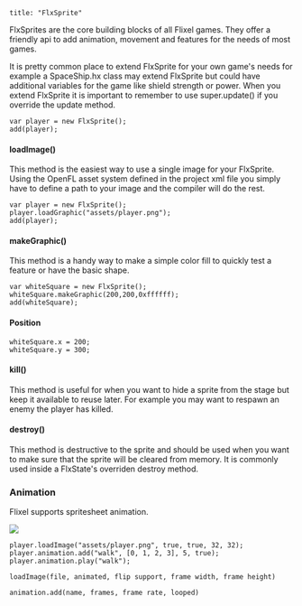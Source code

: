 ```
title: "FlxSprite"
```

FlxSprites are the core building blocks of all Flixel games. They offer a friendly api to add animation, movement and features for the needs of most games.

It is pretty common place to extend FlxSprite for your own game's needs for example a SpaceShip.hx class may extend FlxSprite but could have additional variables for the game like shield strength or power. When you extend FlxSprite it is important to remember to use super.update() if you override the update method.

```
var player = new FlxSprite();
add(player);
```

#### loadImage()

This method is the easiest way to use a single image for your FlxSprite. Using the OpenFL asset system defined in the project xml file you simply have to define a path to your image and the compiler will do the rest.

```
var player = new FlxSprite();
player.loadGraphic("assets/player.png");
add(player);
```

#### makeGraphic()

This method is a handy way to make a simple color fill to quickly test a feature or have the basic shape.

```
var whiteSquare = new FlxSprite();
whiteSquare.makeGraphic(200,200,0xffffff);
add(whiteSquare);
```

#### Position

```
whiteSquare.x = 200;
whiteSquare.y = 300;
```

#### ​kill()

This method is useful for when you want to hide a sprite from the stage but keep it available to reuse later. For example you may want to respawn an enemy the player has killed.

#### destroy()

This method is destructive to the sprite and should be used when you want to make sure that the sprite will be cleared from memory. It is commonly used inside a FlxState's overriden destroy method.

### Animation

Flixel supports spritesheet animation.

![](/images/sprite-animation-example.png)

```
player.loadImage("assets/player.png", true, true, 32, 32);
player.animation.add("walk", [0, 1, 2, 3], 5, true);
player.animation.play("walk");

loadImage(file, animated, flip support, frame width, frame height)

animation.add(name, frames, frame rate, looped)
```
